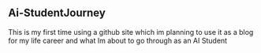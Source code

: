  ## Ai-StudentJourney
 
 This is my first time using a github site which im planning to use it as 
a blog for my life career and what Im about to go through as an AI Student
